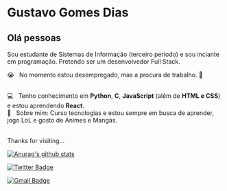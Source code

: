 # Gustavo Gomes Dias
## Olá pessoas
Sou estudante de Sistemas de Informação (terceiro período) e sou inciante em programação.
Pretendo ser um desenvolvedor Full Stack.

  😭 &nbsp; No momento estou desempregado, mas a procura de trabalho. 🙂
  
  <br/> 💻 &nbsp; Tenho conhecimento em **Python**, **C**, **JavaScript** (além de **HTML e CSS**) e estou aprendendo **React**.
  <br/> 💬 &nbsp; Sobre mim: Curso tecnologias e estou sempre em busca de aprender, jogo LoL e gosto de Animes e Mangás.
  
  <br/> Thanks for visiting...
  
[![Anurag's github stats](https://github-readme-stats.vercel.app/api?username=GustavoGomesDias)](https://github.com/anuraghazra/github-readme-stats)

[![Twitter Badge](https://img.shields.io/badge/Twitter%20-%231DA1F2.svg?&style=for-the-badge&logo=Twitter&logoColor=white)](https://twitter.com/Di3Gustavo)

[![Gmail Badge](https://img.shields.io/badge/-Gmail-c14438?style=flat-square&logo=Gmail&logoColor=white&link=01gustavodias@gmail.com)](01gustavodias@gmail.com)

